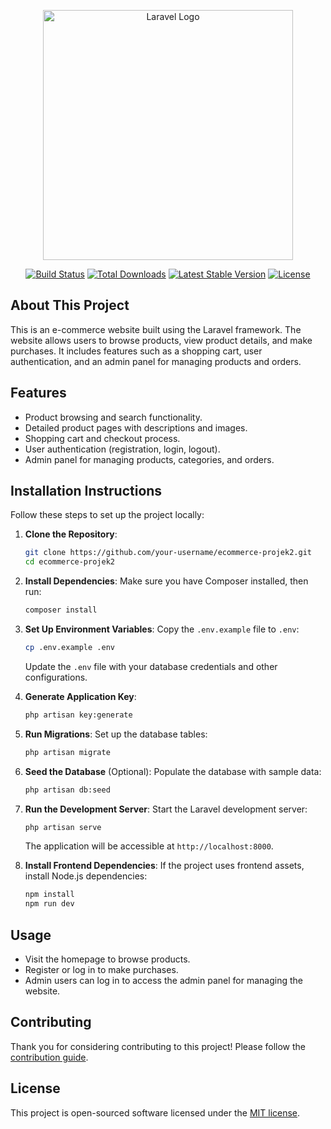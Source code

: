 <p align="center"><a href="https://laravel.com" target="_blank"><img src="https://raw.githubusercontent.com/laravel/art/master/logo-lockup/5%20SVG/2%20CMYK/1%20Full%20Color/laravel-logolockup-cmyk-red.svg" width="400" alt="Laravel Logo"></a></p>

<p align="center">
<a href="https://github.com/laravel/framework/actions"><img src="https://github.com/laravel/framework/workflows/tests/badge.svg" alt="Build Status"></a>
<a href="https://packagist.org/packages/laravel/framework"><img src="https://img.shields.io/packagist/dt/laravel/framework" alt="Total Downloads"></a>
<a href="https://packagist.org/packages/laravel/framework"><img src="https://img.shields.io/packagist/v/laravel/framework" alt="Latest Stable Version"></a>
<a href="https://packagist.org/packages/laravel/framework"><img src="https://img.shields.io/packagist/l/laravel/framework" alt="License"></a>
</p>

## About This Project

This is an e-commerce website built using the Laravel framework. The website allows users to browse products, view product details, and make purchases. It includes features such as a shopping cart, user authentication, and an admin panel for managing products and orders.

## Features

-   Product browsing and search functionality.
-   Detailed product pages with descriptions and images.
-   Shopping cart and checkout process.
-   User authentication (registration, login, logout).
-   Admin panel for managing products, categories, and orders.

## Installation Instructions

Follow these steps to set up the project locally:

1. **Clone the Repository**:

    ```bash
    git clone https://github.com/your-username/ecommerce-projek2.git
    cd ecommerce-projek2
    ```

2. **Install Dependencies**:
   Make sure you have Composer installed, then run:

    ```bash
    composer install
    ```

3. **Set Up Environment Variables**:
   Copy the `.env.example` file to `.env`:

    ```bash
    cp .env.example .env
    ```

    Update the `.env` file with your database credentials and other configurations.

4. **Generate Application Key**:

    ```bash
    php artisan key:generate
    ```

5. **Run Migrations**:
   Set up the database tables:

    ```bash
    php artisan migrate
    ```

6. **Seed the Database** (Optional):
   Populate the database with sample data:

    ```bash
    php artisan db:seed
    ```

7. **Run the Development Server**:
   Start the Laravel development server:

    ```bash
    php artisan serve
    ```

    The application will be accessible at `http://localhost:8000`.

8. **Install Frontend Dependencies**:
   If the project uses frontend assets, install Node.js dependencies:
    ```bash
    npm install
    npm run dev
    ```

## Usage

-   Visit the homepage to browse products.
-   Register or log in to make purchases.
-   Admin users can log in to access the admin panel for managing the website.

## Contributing

Thank you for considering contributing to this project! Please follow the [contribution guide](https://laravel.com/docs/contributions).

## License

This project is open-sourced software licensed under the [MIT license](https://opensource.org/licenses/MIT).

